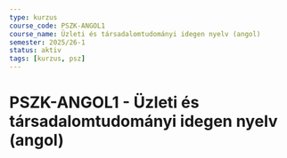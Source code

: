 ```yaml
---
type: kurzus
course_code: PSZK-ANGOL1
course_name: Üzleti és társadalomtudományi idegen nyelv (angol)
semester: 2025/26-1
status: aktiv
tags: [kurzus, psz]
---
```


# PSZK-ANGOL1 - Üzleti és társadalomtudományi idegen nyelv (angol)
